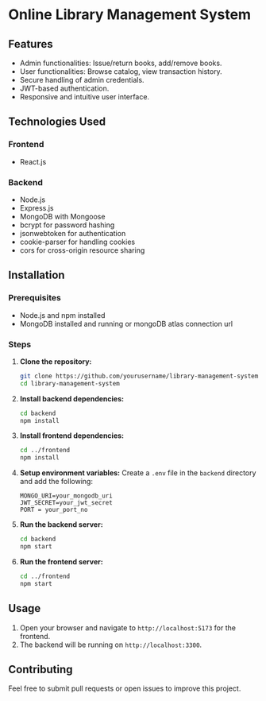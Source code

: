 # Online Library Management System

## Features
- Admin functionalities: Issue/return books, add/remove books.
- User functionalities: Browse catalog, view transaction history.
- Secure handling of admin credentials.
- JWT-based authentication.
- Responsive and intuitive user interface.

## Technologies Used
### Frontend
- React.js

### Backend
- Node.js
- Express.js
- MongoDB with Mongoose
- bcrypt for password hashing
- jsonwebtoken for authentication
- cookie-parser for handling cookies
- cors for cross-origin resource sharing

## Installation

### Prerequisites
- Node.js and npm installed
- MongoDB installed and running or mongoDB atlas connection url

### Steps
1. **Clone the repository:**
    ```bash
    git clone https://github.com/yourusername/library-management-system.git
    cd library-management-system
    ```

2. **Install backend dependencies:**
    ```bash
    cd backend
    npm install
    ```

3. **Install frontend dependencies:**
    ```bash
    cd ../frontend
    npm install
    ```

4. **Setup environment variables:**
    Create a `.env` file in the `backend` directory and add the following:
    ```
    MONGO_URI=your_mongodb_uri
    JWT_SECRET=your_jwt_secret
    PORT = your_port_no
    ```

5. **Run the backend server:**
    ```bash
    cd backend
    npm start
    ```

6. **Run the frontend server:**
    ```bash
    cd ../frontend
    npm start
    ```

## Usage
1. Open your browser and navigate to `http://localhost:5173` for the frontend.
2. The backend will be running on `http://localhost:3300`.

## Contributing
Feel free to submit pull requests or open issues to improve this project.
